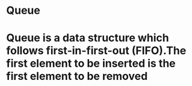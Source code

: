 # Queue
# Queue is a data structure which follows first-in-first-out (FIFO).The first element to be inserted is the first element to be removed
